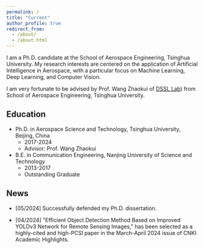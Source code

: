 ```yaml
---
permalink: /
title: "Current"
author_profile: true
redirect_from: 
  - /about/
  - /about.html
---
```


I am a Ph.D. candidate at the School of Aerospace Engineering, Tsinghua University. My research interests are centered on the application of Artificial Intelligence in Aerospace, with a particular focus on Machine Learning, Deep Learning, and Computer Vision.

I am very fortunate to be advised by Prof. Wang Zhaokui of [DSSL Lab](http://www.dssllab.com/)) from School of Aerospace Engineering, Tsinghua University. 


## Education
* Ph.D. in Aerospace Science and Technology, Tsinghua University, Beijing, China
    * 2017-2024
    * Advisor: Prof. Wang Zhaokui
* B.E. in Communication Engineering, Nanjing University of Science and Technology
    * 2013-2017
    * Outstanding Graduate



## News
- [05/2024] Successfully defended my Ph.D. dissertation.

- [04/2024] "Efficient Object Detection Method Based on Improved YOLOv3 Network for Remote Sensing Images," has been selected as a highly-cited and high-PCSl paper in the March-April 2024 issue of CNKI Academic Highlights.





